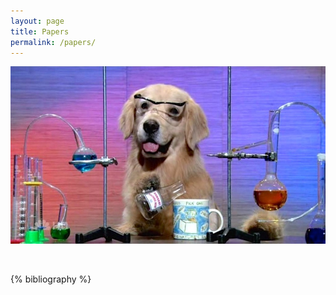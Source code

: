 ```yaml
---
layout: page
title: Papers
permalink: /papers/
---
```


![Science!](/images/science.jpeg)  

&nbsp;

{% bibliography %}
